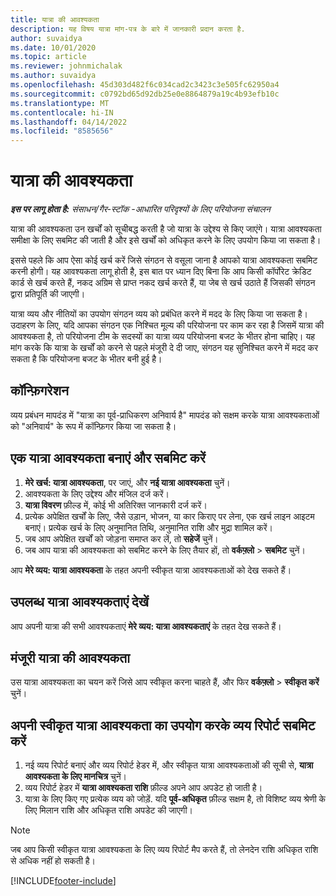 ```yaml
---
title: यात्रा की आवश्यकता
description: यह विषय यात्रा मांग-पत्र के बारे में जानकारी प्रदान करता है.
author: suvaidya
ms.date: 10/01/2020
ms.topic: article
ms.reviewer: johnmichalak
ms.author: suvaidya
ms.openlocfilehash: 45d303d482f6c034cad2c3423c3e505fc62950a4
ms.sourcegitcommit: c0792bd65d92db25e0e8864879a19c4b93efb10c
ms.translationtype: MT
ms.contentlocale: hi-IN
ms.lasthandoff: 04/14/2022
ms.locfileid: "8585656"
---
```

# <a name="travel-requisitions"></a>यात्रा की आवश्यकता

_**इस पर लागू होता है:** संसाधन/गैर-स्टॉक -आधारित परिदृश्यों के लिए परियोजना संचालन_

यात्रा की आवश्यकता उन खर्चों को सूचीबद्ध करती है जो यात्रा के उद्देश्य से किए जाएंगे। यात्रा आवश्यकता समीक्षा के लिए सबमिट की जाती है और इसे खर्चों को अधिकृत करने के लिए उपयोग किया जा सकता है।

इससे पहले कि आप ऐसा कोई खर्च करें जिसे संगठन से वसूला जाना है आपको यात्रा आवश्यकता सबमिट करनी होगी। यह आवश्यकता लागू होती है, इस बात पर ध्यान दिए बिना कि आप किसी कॉर्पोरेट क्रेडिट कार्ड से खर्च करते हैं, नकद अग्रिम से प्राप्त नकद खर्च करते हैं, या जेब से खर्च उठाते हैं जिसकी संगठन द्वारा प्रतिपूर्ति की जाएगी।

यात्रा व्यय और नीतियों का उपयोग संगठन व्यय को प्रबंधित करने में मदद के लिए किया जा सकता है। उदाहरण के लिए, यदि आपका संगठन एक निश्चित मूल्य की परियोजना पर काम कर रहा है जिसमें यात्रा की आवश्यकता है, तो परियोजना टीम के सदस्यों का यात्रा व्यय परियोजना बजट के भीतर होना चाहिए। यह मांग करके कि यात्रा के खर्चों को करने से पहले मंजूरी दे दी जाए, संगठन यह सुनिश्चित करने में मदद कर सकता है कि परियोजना बजट के भीतर बनी हुई है।

## <a name="configuration"></a>कॉन्फ़िगरेशन 

व्यय प्रबंधन मापदंड में "यात्रा का पूर्व-प्राधिकरण अनिवार्य है" मापदंड को सक्षम करके यात्रा आवश्यकताओं को "अनिवार्य" के रूप में कॉन्फ़िगर किया जा सकता है। 

## <a name="create-and-submit-a-travel-requisition"></a>एक यात्रा आवश्यकता बनाएं और सबमिट करें

1. **मेरे खर्च: यात्रा आवश्यकता**, पर जाएं, और **नई यात्रा आवश्यकता** चुनें।
2. आवश्यकता के लिए उद्देश्य और मंजिल दर्ज करें।
3. **यात्रा विवरण** फ़ील्ड में, कोई भी अतिरिक्त जानकारी दर्ज करें। 
4. प्रत्येक अपेक्षित खर्चों के लिए, जैसे उड़ान, भोजन, या कार किराए पर लेना, एक खर्च लाइन आइटम बनाएं। प्रत्येक खर्च के लिए अनुमानित तिथि, अनुमानित राशि और मुद्रा शामिल करें। 
5. जब आप अपेक्षित खर्चों को जोड़ना समाप्त कर लें, तो **सहेजें** चुनें।
6. जब आप यात्रा की आवश्यकता को सबमिट करने के लिए तैयार हों, तो **वर्कफ़्लो** > **सबमिट** चुनें।

आप **मेरे व्यय: यात्रा आवश्यकता** के तहत अपनी स्वीकृत यात्रा आवश्यकताओं को देख सकते हैं। 

## <a name="view-available-travel-requisitions"></a>उपलब्ध यात्रा आवश्यकताएं देखें

आप अपनी यात्रा की सभी आवश्यकताएं **मेरे व्यय: यात्रा आवश्यकताएं** के तहत देख सकते हैं।

## <a name="approve-travel-requisitions"></a>मंजूरी यात्रा की आवश्यकता

उस यात्रा आवश्यकता का चयन करें जिसे आप स्वीकृत करना चाहते हैं, और फिर **वर्कफ़्लो** > **स्वीकृत करें** चुनें।  

## <a name="submit-an-expense-report-using-your-approved-travel-requisition"></a>अपनी स्वीकृत यात्रा आवश्यकता का उपयोग करके व्यय रिपोर्ट सबमिट करें

1. नई व्यय रिपोर्ट बनाएं और व्यय रिपोर्ट हेडर में, और स्वीकृत यात्रा आवश्यकताओं की सूची से, **यात्रा आवश्यकता के लिए मानचित्र** चुनें।
2. व्यय रिपोर्ट हेडर में **यात्रा आवश्यकता राशि** फ़ील्ड अपने आप अपडेट हो जाती है।
3. यात्रा के लिए किए गए प्रत्येक व्यय को जोड़ें. यदि **पूर्व-अधिकृत** फ़ील्ड सक्षम है, तो विशिष्ट व्यय श्रेणी के लिए मिलान राशि और अधिकृत राशि अपडेट की जाएगी।

> [!NOTE]
> जब आप किसी स्वीकृत यात्रा आवश्यकता के लिए व्यय रिपोर्ट मैप करते हैं, तो लेनदेन राशि अधिकृत राशि से अधिक नहीं हो सकती है। 


[!INCLUDE[footer-include](../includes/footer-banner.md)]